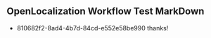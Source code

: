 ## OpenLocalization Workflow Test MarkDown
* 810682f2-8ad4-4b7d-84cd-e552e58be990 thanks!

<!--HONumber=Jul16_HO2-->


